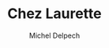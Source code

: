 ---
layout: post
title: Chez Laurette 
author: Michel Delpech
image:
  artist: michel-delpech.png
---
